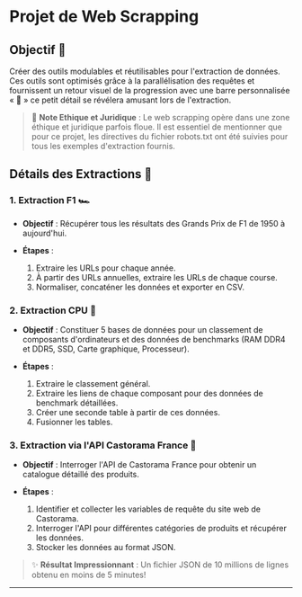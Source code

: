 # Projet de Web Scrapping

## Objectif 🎯

Créer des outils modulables et réutilisables pour l'extraction de données. Ces outils sont optimisés grâce à la parallélisation des requêtes et fournissent un retour visuel de la progression avec une barre personnalisée « 🚀 » ce petit détail se révélera amusant lors de l'extraction.

> 🔔 **Note Ethique et Juridique** :  Le web scrapping opère dans une zone éthique et juridique parfois floue. Il est essentiel de mentionner que pour ce projet, les directives du fichier robots.txt ont été suivies pour tous les exemples d'extraction fournis.

## Détails des Extractions 🚀

### 1. Extraction F1 🏎️

- **Objectif** : Récupérer tous les résultats des Grands Prix de F1 de 1950 à aujourd'hui.
  
- **Étapes** :
  1. Extraire les URLs pour chaque année.
  2. À partir des URLs annuelles, extraire les URLs de chaque course.
  3. Normaliser, concaténer les données et exporter en CSV.

### 2. Extraction CPU 💾

- **Objectif** : Constituer 5 bases de données pour un classement de composants d'ordinateurs et des données de benchmarks (RAM DDR4 et DDR5, SSD, Carte graphique, Processeur).

- **Étapes** :
  1. Extraire le classement général.
  2. Extraire les liens de chaque composant pour des données de benchmark détaillées.
  3. Créer une seconde table à partir de ces données.
  4. Fusionner les tables.

### 3. Extraction via l'API Castorama France 🏡

- **Objectif** : Interroger l'API de Castorama France pour obtenir un catalogue détaillé des produits.

- **Étapes** :
  1. Identifier et collecter les variables de requête du site web de Castorama.
  2. Interroger l'API pour différentes catégories de produits et récupérer les données.
  3. Stocker les données au format JSON.

> ✨ **Résultat Impressionnant** : Un fichier JSON de 10 millions de lignes obtenu en moins de 5 minutes!

---
